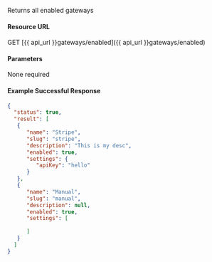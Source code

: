 <!--
@title Get enabled gateways
@author Moltin Ltd
@description Gets an array of enabled gateways

@sidebar 1
@family Gateway
@rate No
@auth Yes
@format JSON
@http GET
@version beta
-->
Returns all enabled gateways


#### Resource URL
GET [{{ api_url }}gateways/enabled]({{ api_url }}gateways/enabled)


#### Parameters
None required

<!--code-->
#### Example Successful Response
``` json
{
  "status": true,
  "result": [
   {
      "name": "Stripe",
      "slug": "stripe",
      "description": "This is my desc",
      "enabled": true,
      "settings": {
         "apiKey": "hello"
      }
   },
   {
      "name": "Manual",
      "slug": "manual",
      "description": null,
      "enabled": true,
      "settings": [
      
      ]
   }
  ]
}
```
<!--/code-->